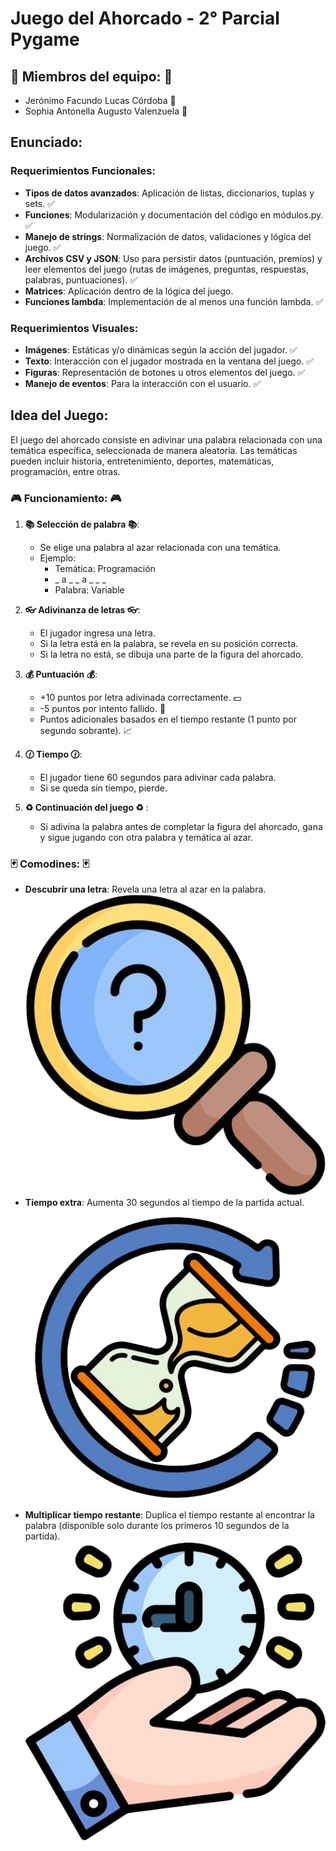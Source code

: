 # Juego del Ahorcado - 2° Parcial Pygame

## :ghost: Miembros del equipo: :ghost:
- Jerónimo Facundo Lucas Córdoba :man:
- Sophia Antonella Augusto Valenzuela :woman:

## Enunciado:
### Requerimientos Funcionales:
- **Tipos de datos avanzados**: Aplicación de listas, diccionarios, tuplas y sets. :white_check_mark:
- **Funciones**: Modularización y documentación del código en módulos.py. :white_check_mark:
- **Manejo de strings**: Normalización de datos, validaciones y lógica del juego. :white_check_mark:
- **Archivos CSV y JSON**: Uso para persistir datos (puntuación, premios) y leer elementos del juego (rutas de imágenes, preguntas, respuestas, palabras, puntuaciones). :white_check_mark:
- **Matrices**: Aplicación dentro de la lógica del juego.
- **Funciones lambda**: Implementación de al menos una función lambda. :white_check_mark:

### Requerimientos Visuales:
- **Imágenes**: Estáticas y/o dinámicas según la acción del jugador. :white_check_mark:
- **Texto**: Interacción con el jugador mostrada en la ventana del juego. :white_check_mark:
- **Figuras**: Representación de botones u otros elementos del juego. :white_check_mark:
- **Manejo de eventos**: Para la interacción con el usuario. :white_check_mark:

## Idea del Juego:
El juego del ahorcado consiste en adivinar una palabra relacionada con una temática específica, seleccionada de manera aleatoria. Las temáticas pueden incluir historia, entretenimiento, deportes, matemáticas, programación, entre otras.

### :video_game: Funcionamiento: :video_game:
1. **:books: Selección de palabra :books:**:
   - Se elige una palabra al azar relacionada con una temática.
   - Ejemplo:
     - Temática: Programación
     - _ a _ _ a _ _ _
     - Palabra: Variable

2. **:eyeglasses: Adivinanza de letras :eyeglasses:**:
   - El jugador ingresa una letra.
   - Si la letra está en la palabra, se revela en su posición correcta.
   - Si la letra no está, se dibuja una parte de la figura del ahorcado.

3. **:moneybag: Puntuación :moneybag:**:
   - +10 puntos por letra adivinada correctamente. :dollar:
   - -5 puntos por intento fallido. :money_with_wings:
   - Puntos adicionales basados en el tiempo restante (1 punto por segundo sobrante). :chart_with_upwards_trend:

4. **:clock130: Tiempo :clock130:**:
   - El jugador tiene 60 segundos para adivinar cada palabra.
   - Si se queda sin tiempo, pierde.

5. **:recycle: Continuación del juego :recycle:** :
   - Si adivina la palabra antes de completar la figura del ahorcado, gana y sigue jugando con otra palabra y temática al azar.

### :black_joker: Comodines: :black_joker:
- **Descubrir una letra**: Revela una letra al azar en la palabra.
![Descubrir una letra](Recursos/Imagenes/Comodines/Adivinar_letra.jpg)
- **Tiempo extra**: Aumenta 30 segundos al tiempo de la partida actual.
![Tiempo extra](Recursos/Imagenes/Comodines/Tiempo_extra.jpg)
- **Multiplicar tiempo restante**: Duplica el tiempo restante al encontrar la palabra (disponible solo durante los primeros 10 segundos de la partida).
![Multiplicar tiempo](Recursos/Imagenes/Comodines/Multiplicar_tiempo.jpg)
